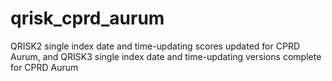 # qrisk_cprd_aurum
QRISK2 single index date and time-updating scores updated for CPRD Aurum, and QRISK3 single index date and time-updating versions complete for CPRD Aurum
